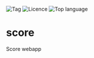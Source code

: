 
![Tag](https://img.shields.io/github/v/tag/cyril-lamotte/score)
![Licence](https://img.shields.io/github/license/cyril-lamotte/score)
![Top language](https://img.shields.io/github/languages/top/cyril-lamotte/score)

# score

Score webapp

